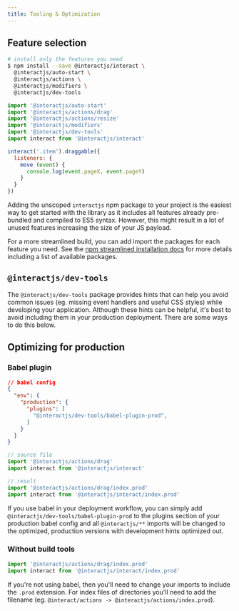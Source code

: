 ```yaml
---
title: Tooling & Optimization
---
```


## Feature selection

```sh
# install only the features you need
$ npm install --save @interactjs/interact \
  @interactjs/auto-start \
  @interactjs/actions \
  @interactjs/modifiers \
  @interactjs/dev-tools
```

```js
import '@interactjs/auto-start'
import '@interactjs/actions/drag'
import '@interactjs/actions/resize'
import '@interactjs/modifiers'
import '@interactjs/dev-tools'
import interact from '@interactjs/interact'

interact('.item').draggable({
  listeners: {
    move (event) {
      console.log(event.pageX, event.pageY)
    }
  }
})
```

Adding the unscoped `interactjs` npm package to your project is the easiest way
to get started with the library as it includes all features already pre-bundled
and compiled to ES5 syntax. However, this might result in a lot of unused
features increasing the size of your JS payload.

For a more streamlined build, you can add import the packages for each feature
you need. See the [npm streamlined installation
docs](/docs/installation#npm-streamlined) for more details including a list of
available packages.

## `@interactjs/dev-tools`

The `@interactjs/dev-tools` package provides hints that can help you avoid
common issues (eg. missing event handlers and useful CSS styles) while
developing your application. Although these hints can be helpful, it's best to
avoid including them in your production deployment. There are some ways to do
this below.

## Optimizing for production

### Babel plugin


```json
// babel config
{
  "env": {
    "production": {
      "plugins": [
        "@interactjs/dev-tools/babel-plugin-prod",
      ]
    }
  }
}
```

```js
// source file
import '@interactjs/actions/drag'
import interact from '@interactjs/interact'
```

```js
// result
import '@interactjs/actions/drag/index.prod'
import interact from '@interactjs/interact/index.prod'
```

If you use babel in your deployment workflow, you can simply add
`@interactjs/dev-tools/babel-plugin-prod` to the plugins section of your
production babel config and all `@interactjs/**` imports will be changed to the
optimized, production versions with development hints optimized out.

### Without build tools

```js
import '@interactjs/actions/drag/index.prod'
import interact from '@interactjs/interact/index.prod'
```

If you're not using babel, then you'll need to change your imports to include
the `.prod` extension. For index files of directories you'll need to add the
filename (eg. `@interact/actions -> @interactjs/actions/index.prod`).
